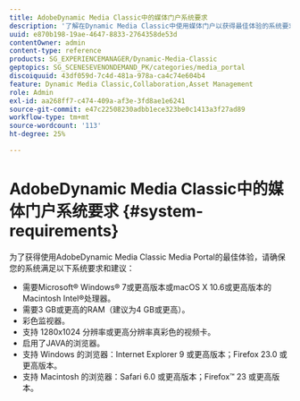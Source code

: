 ```yaml
---
title: AdobeDynamic Media Classic中的媒体门户系统要求
description: '了解在Dynamic Media Classic中使用媒体门户以获得最佳体验的系统要求。 '
uuid: e870b198-19ae-4647-8833-2764358de53d
contentOwner: admin
content-type: reference
products: SG_EXPERIENCEMANAGER/Dynamic-Media-Classic
geptopics: SG_SCENESEVENONDEMAND_PK/categories/media_portal
discoiquuid: 43df059d-7c4d-481a-978a-ca4c74e604b4
feature: Dynamic Media Classic,Collaboration,Asset Management
role: Admin
exl-id: aa268ff7-c474-409a-af3e-3fd8ae1e6241
source-git-commit: e47c22508230adbb1ece323be0c1413a3f27ad89
workflow-type: tm+mt
source-wordcount: '113'
ht-degree: 25%

---
```


# AdobeDynamic Media Classic中的媒体门户系统要求 {#system-requirements}

为了获得使用AdobeDynamic Media Classic Media Portal的最佳体验，请确保您的系统满足以下系统要求和建议：

* 需要Microsoft® Windows® 7或更高版本或macOS X 10.6或更高版本的Macintosh Intel®处理器。
* 需要3 GB或更高的RAM（建议为4 GB或更高）。
* 彩色监视器。
* 支持 1280x1024 分辨率或更高分辨率真彩色的视频卡。
* 启用了JAVA的浏览器。
* 支持 Windows 的浏览器：Internet Explorer 9 或更高版本；Firefox 23.0 或更高版本。
* 支持 Macintosh 的浏览器：Safari 6.0 或更高版本；Firefox™ 23 或更高版本。
